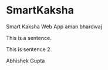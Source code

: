 # SmartKaksha
Smart Kaksha Web App
aman bhardwaj
 
This is a sentence.

This is sentence 2.

Abhishek Gupta
